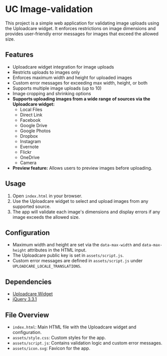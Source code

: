 # UC Image-validation

This project is a simple web application for validating image uploads using the Uploadcare widget. It enforces restrictions on image dimensions and provides user-friendly error messages for images that exceed the allowed size.

## Features
- Uploadcare widget integration for image uploads
- Restricts uploads to images only
- Enforces maximum width and height for uploaded images
- Custom error messages for exceeding max width, height, or both
- Supports multiple image uploads (up to 10)
- Image cropping and shrinking options
- **Supports uploading images from a wide range of sources via the Uploadcare widget:**
  - Local Files
  - Direct Link
  - Facebook
  - Google Drive
  - Google Photos
  - Dropbox
  - Instagram
  - Evernote
  - Flickr
  - OneDrive
  - Camera
- **Preview feature:** Allows users to preview images before uploading.

## Usage
1. Open `index.html` in your browser.
2. Use the Uploadcare widget to select and upload images from any supported source.
3. The app will validate each image's dimensions and display errors if any image exceeds the allowed size.

## Configuration
- Maximum width and height are set via the `data-max-width` and `data-max-height` attributes in the HTML input.
- The Uploadcare public key is set in `assets/script.js`.
- Custom error messages are defined in `assets/script.js` under `UPLOADCARE_LOCALE_TRANSLATIONS`.

## Dependencies
- [Uploadcare Widget](https://uploadcare.com/docs/uploads/widget/)
- [jQuery 3.3.1](https://jquery.com/)

## File Overview
- `index.html`: Main HTML file with the Uploadcare widget and configuration.
- `assets/style.css`: Custom styles for the app.
- `assets/script.js`: Contains validation logic and custom error messages.
- `assets/icon.svg`: Favicon for the app.

